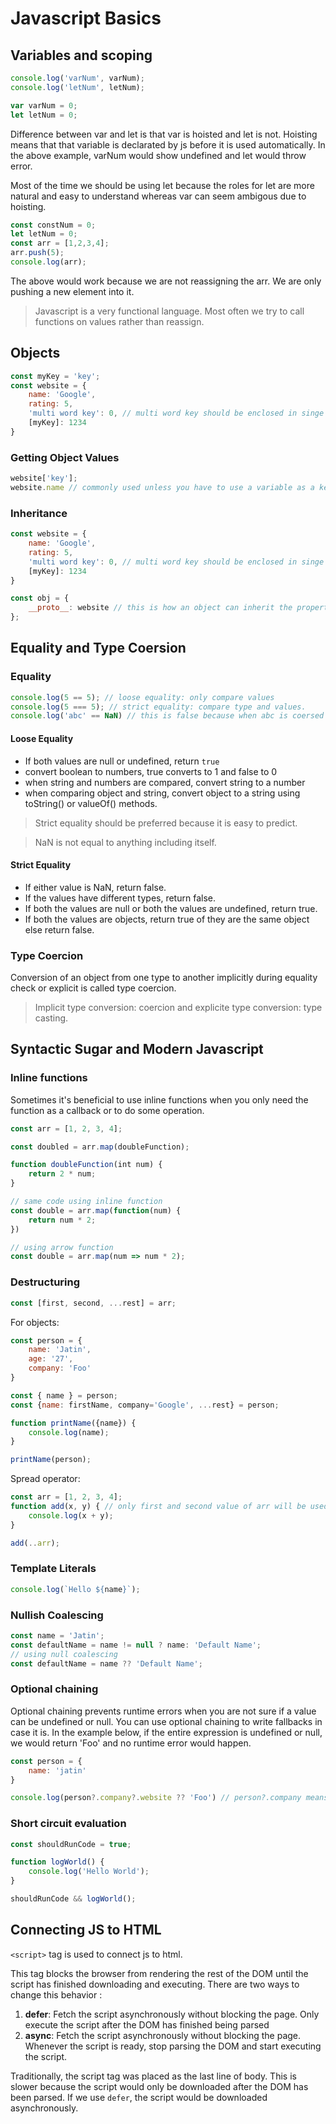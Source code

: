 # Javascript Basics

## Variables and scoping

```js
console.log('varNum', varNum);
console.log('letNum', letNum);

var varNum = 0;
let letNum = 0;
```

Difference between var and let is that var is hoisted and let is not. Hoisting means that that variable is declarated by js before it is used automatically. In the above example, varNum would show undefined and let would throw error.

Most of the time we should be using let because the roles for let are more natural and easy to understand whereas var can seem ambigous due to hoisting.

```js
const constNum = 0;
let letNum = 0;
const arr = [1,2,3,4];
arr.push(5);
console.log(arr);
```

The above would work because we are not reassigning the arr. We are only pushing a new element into it. 

> Javascript is a very functional language. Most often we try to call functions on values rather than reassign.

## Objects

```js
const myKey = 'key';
const website = {
    name: 'Google',
    rating: 5,
    'multi word key': 0, // multi word key should be enclosed in singe quotes.
    [myKey]: 1234
}
```

### Getting Object Values

```js
website['key'];
website.name // commonly used unless you have to use a variable as a key or a multi word key. 
```

### Inheritance

```js
const website = {
    name: 'Google',
    rating: 5,
    'multi word key': 0, // multi word key should be enclosed in singe quotes.
    [myKey]: 1234
}

const obj = {
    __proto__: website // this is how an object can inherit the properties of another object.
};
```

## Equality and Type Coersion

### Equality
```js
console.log(5 == 5); // loose equality: only compare values
console.log(5 === 5); // strict equality: compare type and values.
console.log('abc' == NaN) // this is false because when abc is coersed to a number, it becomes NaN and NaN is not equal to anything even itself.
```

#### Loose Equality
- If both values are null or undefined, return ```true```
- convert boolean to numbers, true converts to 1 and false to 0
- when string and numbers are compared, convert string to a number
- when comparing object and string, convert object to a string using toString() or valueOf() methods.

> Strict equality should be preferred because it is easy to predict.

> NaN is not equal to anything including itself.

#### Strict Equality
- If either value is NaN, return false.
- If the values have different types, return false.
- If both the values are null or both the values are undefined, return true.
- If both the values are objects, return true of they are the same object else return false.

### Type Coercion

Conversion of an object from one type to another implicitly during equality check or explicit is called type coercion.

> Implicit type conversion: coercion  and explicite type conversion: type casting.

## Syntactic Sugar and Modern Javascript

### Inline functions

Sometimes it's beneficial to use inline functions when you only need the function as a callback or to do some operation.
```js
const arr = [1, 2, 3, 4];

const doubled = arr.map(doubleFunction);

function doubleFunction(int num) {
    return 2 * num;
}

// same code using inline function
const double = arr.map(function(num) {
    return num * 2;
})

// using arrow function
const double = arr.map(num => num * 2);
```

### Destructuring

```js
const [first, second, ...rest] = arr;
```

For objects:
```js
const person = {
    name: 'Jatin',
    age: '27',
    company: 'Foo'
}

const { name } = person;
const {name: firstName, company='Google', ...rest} = person;

function printName({name}) {
    console.log(name);
}

printName(person);
```
Spread operator:

```js
const arr = [1, 2, 3, 4];
function add(x, y) { // only first and second value of arr will be used. 
    console.log(x + y);
}

add(..arr);
```

### Template Literals

```js
console.log(`Hello ${name}`);
```

### Nullish Coalescing

```js
const name = 'Jatin';
const defaultName = name != null ? name: 'Default Name';
// using null coalescing
const defaultName = name ?? 'Default Name';
```

### Optional chaining
Optional chaining prevents runtime errors when you are not sure if a value can be undefined or null. You can use optional chaining to write fallbacks in case it is. In the example below, if the entire expression is undefined or null, we would return 'Foo' and no runtime error would happen.

```js
const person = {
    name: 'jatin'
}

console.log(person?.company?.website ?? 'Foo') // person?.company means that if person.company is undefined instead of throwing error make the whole thing undefined.
```

### Short circuit evaluation

```js
const shouldRunCode = true;

function logWorld() {
    console.log('Hello World');
}

shouldRunCode && logWorld();
```

## Connecting JS to HTML

```<script>``` tag is used to connect js to html.

This tag blocks the browser from rendering the rest of the DOM until the script has finished downloading and executing. There are two ways to change this behavior : 
1. **defer**: Fetch the script asynchronously without blocking the page. Only execute the script after the DOM has finished being parsed
2. **async**: Fetch the script asynchronously without blocking the page. Whenever the script is ready, stop parsing the DOM and start executing the script.

Traditionally, the script tag was placed as the last line of body. This is slower because the script would only be downloaded after the DOM has been parsed. If we use ```defer```, the script would be downloaded asynchronously.


